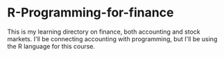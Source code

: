 # R-Programming-for-finance
This is my learning directory on finance, both accounting and stock markets. I'll be connecting accounting with programming, but I'll be using the R language for this course.
